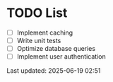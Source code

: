 # TODO List

- [ ] Implement caching
- [ ] Write unit tests
- [ ] Optimize database queries
- [ ] Implement user authentication

Last updated: 2025-06-19 02:51
